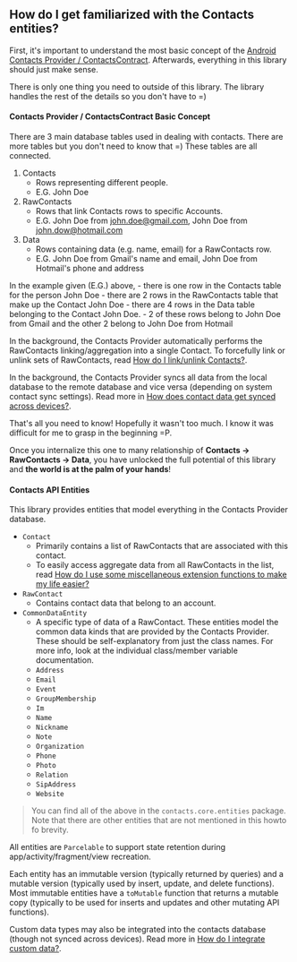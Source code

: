 ## How do I get familiarized with the Contacts entities?

First, it's important to understand the most basic concept of the [Android Contacts Provider / ContactsContract][1].
Afterwards, everything in this library should just make sense.

There is only one thing you need to outside of this library. The library handles the rest of the details
so you don't have to =)

#### Contacts Provider / ContactsContract Basic Concept

There are 3 main database tables used in dealing with contacts.  There are more tables but you
don't need to know that =) These tables are all connected.

1. Contacts
    - Rows representing different people.
    - E.G. John Doe
2. RawContacts
    - Rows that link Contacts rows to specific Accounts.
    - E.G. John Doe from john.doe@gmail.com, John Doe from john.dow@hotmail.com
3. Data
    - Rows containing data (e.g. name, email) for a RawContacts row.
    - E.G. John Doe from Gmail's name and email, John Doe from Hotmail's phone and address

In the example given (E.G.) above,
    - there is one row in the Contacts table for the person John Doe
    - there are 2 rows in the RawContacts table that make up the Contact John Doe
    - there are 4 rows in the Data table belonging to the Contact John Doe.
        - 2 of these rows belong to John Doe from Gmail and the other 2 belong to John Doe from Hotmail

In the background, the Contacts Provider automatically performs the RawContacts linking/aggregation
into a single Contact. To forcefully link or unlink sets of RawContacts, read
[How do I link/unlink Contacts?](/howto/howto-link-unlink-contacts.md).

In the background, the Contacts Provider syncs all data from the local database to the remote database
and vice versa (depending on system contact sync settings). Read more in
[How does contact data get synced across devices?](/howto/howto-sync-contact-data.md).

That's all you need to know! Hopefully it wasn't too much. I know it was difficult for me to grasp
in the beginning =P.

Once you internalize this one to many relationship of **Contacts -> RawContacts -> Data**, you have
unlocked the full potential of this library and **the world is at the palm of your hands**!

#### Contacts API Entities

This library provides entities that model everything in the Contacts Provider database.

- `Contact`
    - Primarily contains a list of RawContacts that are associated with this contact.
    - To easily access aggregate data from all RawContacts in the list, read
      [How do I use some miscellaneous extension functions to make my life easier?](/howto/howto-use-miscellaneous-extensions.md)
- `RawContact`
    - Contains contact data that belong to an account.
- `CommonDataEntity`
    - A specific type of data of a RawContact. These entities model the common data kinds that are
      provided by the Contacts Provider. These should be self-explanatory from just the class names.
      For more info, look at the individual class/member variable documentation.
    - `Address`
    - `Email`
    - `Event`
    - `GroupMembership`
    - `Im`
    - `Name`
    - `Nickname`
    - `Note`
    - `Organization`
    - `Phone`
    - `Photo`
    - `Relation`
    - `SipAddress`
    - `Website`

> You can find all of the above in the `contacts.core.entities` package. Note that there are other
> entities that are not mentioned in this howto fo brevity.

All entities are `Parcelable` to support state retention during app/activity/fragment/view recreation.

Each entity has an immutable version (typically returned by queries) and a mutable version
(typically used by insert, update, and delete functions). Most immutable entities have a `toMutable`
function that returns a mutable copy (typically to be used for inserts and updates and other
mutating API functions).

Custom data types may also be integrated into the contacts database (though not synced across devices).
Read more in [How do I integrate custom data?](/howto/howto-integrate-custom-data.md).

[1]: https://developer.android.com/guide/topics/providers/contacts-provider